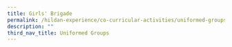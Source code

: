 ```yaml
---
title: Girls' Brigade
permalink: /hildan-experience/co-curricular-activities/uniformed-groups/girls-brigade/
description: ""
third_nav_title: Uniformed Groups
---
```

